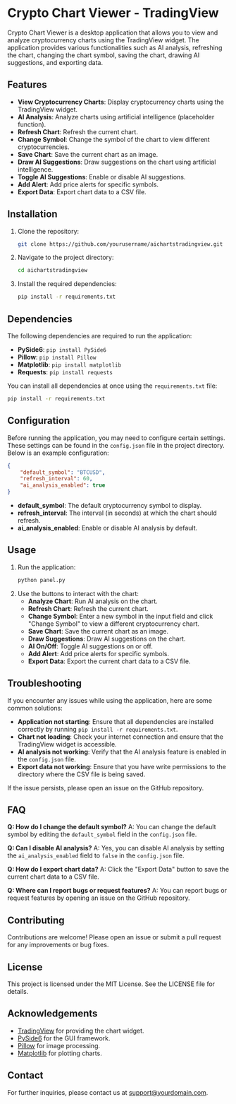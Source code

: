 # Crypto Chart Viewer - TradingView

Crypto Chart Viewer is a desktop application that allows you to view and analyze cryptocurrency charts using the TradingView widget. The application provides various functionalities such as AI analysis, refreshing the chart, changing the chart symbol, saving the chart, drawing AI suggestions, and exporting data.

## Features

- **View Cryptocurrency Charts**: Display cryptocurrency charts using the TradingView widget.
- **AI Analysis**: Analyze charts using artificial intelligence (placeholder function).
- **Refresh Chart**: Refresh the current chart.
- **Change Symbol**: Change the symbol of the chart to view different cryptocurrencies.
- **Save Chart**: Save the current chart as an image.
- **Draw AI Suggestions**: Draw suggestions on the chart using artificial intelligence.
- **Toggle AI Suggestions**: Enable or disable AI suggestions.
- **Add Alert**: Add price alerts for specific symbols.
- **Export Data**: Export chart data to a CSV file.

## Installation

1. Clone the repository:
    ```sh
    git clone https://github.com/yourusername/aichartstradingview.git
    ```
2. Navigate to the project directory:
    ```sh
    cd aichartstradingview
    ```
3. Install the required dependencies:
    ```sh
    pip install -r requirements.txt
    ```

## Dependencies

The following dependencies are required to run the application:

- **PySide6**: `pip install PySide6`
- **Pillow**: `pip install Pillow`
- **Matplotlib**: `pip install matplotlib`
- **Requests**: `pip install requests`

You can install all dependencies at once using the `requirements.txt` file:
```sh
pip install -r requirements.txt
```

## Configuration

Before running the application, you may need to configure certain settings. These settings can be found in the `config.json` file in the project directory. Below is an example configuration:

```json
{
    "default_symbol": "BTCUSD",
    "refresh_interval": 60,
    "ai_analysis_enabled": true
}
```

- **default_symbol**: The default cryptocurrency symbol to display.
- **refresh_interval**: The interval (in seconds) at which the chart should refresh.
- **ai_analysis_enabled**: Enable or disable AI analysis by default.

## Usage

1. Run the application:
    ```sh
    python panel.py
    ```
2. Use the buttons to interact with the chart:
    - **Analyze Chart**: Run AI analysis on the chart.
    - **Refresh Chart**: Refresh the current chart.
    - **Change Symbol**: Enter a new symbol in the input field and click "Change Symbol" to view a different cryptocurrency chart.
    - **Save Chart**: Save the current chart as an image.
    - **Draw Suggestions**: Draw AI suggestions on the chart.
    - **AI On/Off**: Toggle AI suggestions on or off.
    - **Add Alert**: Add price alerts for specific symbols.
    - **Export Data**: Export the current chart data to a CSV file.

## Troubleshooting

If you encounter any issues while using the application, here are some common solutions:

- **Application not starting**: Ensure that all dependencies are installed correctly by running `pip install -r requirements.txt`.
- **Chart not loading**: Check your internet connection and ensure that the TradingView widget is accessible.
- **AI analysis not working**: Verify that the AI analysis feature is enabled in the `config.json` file.
- **Export data not working**: Ensure that you have write permissions to the directory where the CSV file is being saved.

If the issue persists, please open an issue on the GitHub repository.

## FAQ

**Q: How do I change the default symbol?**
A: You can change the default symbol by editing the `default_symbol` field in the `config.json` file.

**Q: Can I disable AI analysis?**
A: Yes, you can disable AI analysis by setting the `ai_analysis_enabled` field to `false` in the `config.json` file.

**Q: How do I export chart data?**
A: Click the "Export Data" button to save the current chart data to a CSV file.

**Q: Where can I report bugs or request features?**
A: You can report bugs or request features by opening an issue on the GitHub repository.

## Contributing

Contributions are welcome! Please open an issue or submit a pull request for any improvements or bug fixes.

## License

This project is licensed under the MIT License. See the LICENSE file for details.

## Acknowledgements

- [TradingView](https://www.tradingview.com/) for providing the chart widget.
- [PySide6](https://pypi.org/project/PySide6/) for the GUI framework.
- [Pillow](https://pypi.org/project/Pillow/) for image processing.
- [Matplotlib](https://matplotlib.org/) for plotting charts.

## Contact

For further inquiries, please contact us at support@yourdomain.com.